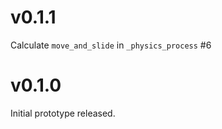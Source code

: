 # v0.1.1

Calculate `move_and_slide` in `_physics_process` #6

# v0.1.0

Initial prototype released.
